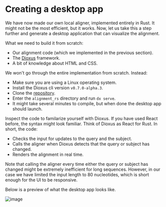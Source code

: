 # Creating a desktop app
We have now made our own local aligner, implemented entirely in Rust. It might not be the most efficient, but it works. Now, let us take this a step further and generate a desktop application that can visualize the alignment.

What we need to build it from scratch:
- Our alignment code (which we implemented in the previous section).
- The [Dioxus](https://dioxuslabs.com/) framework.
- A bit of knowledge about HTML and CSS.

We won't go through the entire implementation from scratch. Instead:
- Make sure you are using a Linux operating system.
- Install the Dioxus cli version `v0.7.0-alpha.3`.
- Clone the [repository](https://github.com/OscarAspelin95/alignment_rs).
- Enter the `alignment_rs` directory and run `dx serve`.
- It might take several minutes to compile, but when done the desktop app should launch.

Inspect the code to familarize yourself with Dioxus. If you have used React before, the syntax might look familiar. Think of Dioxus as React for Rust. In short, the code:
- Checks the input for updates to the query and the subject.
- Calls the aligner when Dioxus detects that the query or subject has changed.
- Renders the alignment in real time.

Note that calling the aligner every time either the query or subject has changed might be extremely inefficient for long sequences. However, in our case we have limited the input length to 80 nucleotides, which is short enough for the UI to be responsive.

Below is a preview of what the desktop app looks like.

![image](/assets/alignment.gif)
